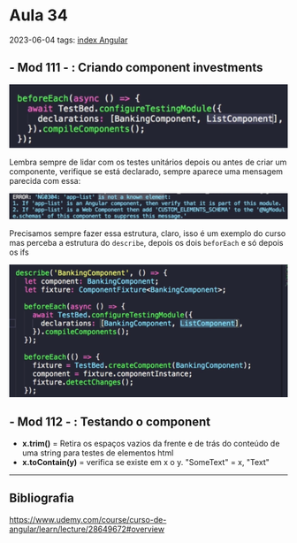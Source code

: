 # Aula 34
2023-06-04
tags: [index Angular](../index%20Angular.md)

## - Mod 111 - : Criando component investments

![](../../../Pasted%20image%2020230604130822.png)

Lembra sempre de lidar com os testes unitários depois ou antes de criar um componente, verifique se está declarado, sempre aparece uma mensagem parecida com essa:

![](../../../Pasted%20image%2020230604130937.png)

Precisamos sempre fazer essa estrutura, claro, isso é um exemplo do curso mas perceba a estrutura do `describe`, depois os dois `beforEach` e só depois os ifs

![](../../../Pasted%20image%2020230604131350.png)

## - Mod 112 - : Testando o component

* **x.trim()** = Retira os espaços vazios da frente e de trás do conteúdo de uma string para testes de elementos html
* **x.toContain(y)** =  verifica se existe em x o y. "SomeText" = x, "Text" 



-----------------------------------------------
## Bibliografia

https://www.udemy.com/course/curso-de-angular/learn/lecture/28649672#overview